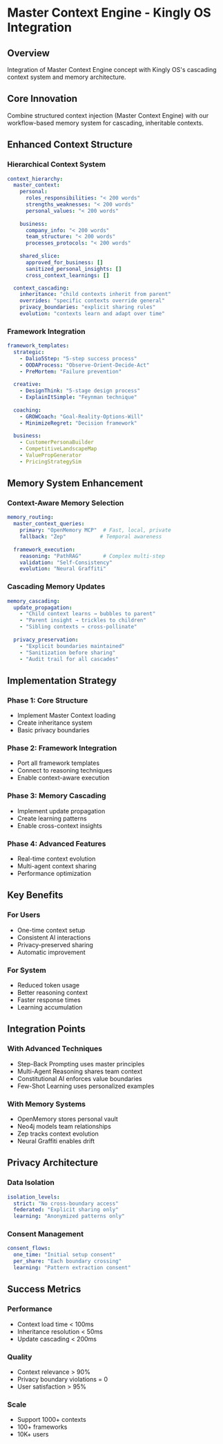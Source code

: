 # Master Context Engine - Kingly OS Integration

## Overview
Integration of Master Context Engine concept with Kingly OS's cascading context system and memory architecture.

## Core Innovation
Combine structured context injection (Master Context Engine) with our workflow-based memory system for cascading, inheritable contexts.

## Enhanced Context Structure

### Hierarchical Context System
```yaml
context_hierarchy:
  master_context:
    personal:
      roles_responsibilities: "< 200 words"
      strengths_weaknesses: "< 200 words"
      personal_values: "< 200 words"
      
    business:
      company_info: "< 200 words"
      team_structure: "< 200 words"
      processes_protocols: "< 200 words"
      
    shared_slice:
      approved_for_business: []
      sanitized_personal_insights: []
      cross_context_learnings: []

  context_cascading:
    inheritance: "child contexts inherit from parent"
    overrides: "specific contexts override general"
    privacy_boundaries: "explicit sharing rules"
    evolution: "contexts learn and adapt over time"
```

### Framework Integration
```yaml
framework_templates:
  strategic:
    - Dalio5Step: "5-step success process"
    - OODAProcess: "Observe-Orient-Decide-Act"
    - PreMortem: "Failure prevention"
    
  creative:
    - DesignThink: "5-stage design process"
    - ExplainItSimple: "Feynman technique"
    
  coaching:
    - GROWCoach: "Goal-Reality-Options-Will"
    - MinimizeRegret: "Decision framework"
    
  business:
    - CustomerPersonaBuilder
    - CompetitiveLandscapeMap
    - ValuePropGenerator
    - PricingStrategySim
```

## Memory System Enhancement

### Context-Aware Memory Selection
```yaml
memory_routing:
  master_context_queries:
    primary: "OpenMemory MCP"  # Fast, local, private
    fallback: "Zep"           # Temporal awareness
    
  framework_execution:
    reasoning: "PathRAG"       # Complex multi-step
    validation: "Self-Consistency"
    evolution: "Neural Graffiti"
```

### Cascading Memory Updates
```yaml
memory_cascading:
  update_propagation:
    - "Child context learns → bubbles to parent"
    - "Parent insight → trickles to children"
    - "Sibling contexts → cross-pollinate"
    
  privacy_preservation:
    - "Explicit boundaries maintained"
    - "Sanitization before sharing"
    - "Audit trail for all cascades"
```

## Implementation Strategy

### Phase 1: Core Structure
- Implement Master Context loading
- Create inheritance system
- Basic privacy boundaries

### Phase 2: Framework Integration
- Port all framework templates
- Connect to reasoning techniques
- Enable context-aware execution

### Phase 3: Memory Cascading
- Implement update propagation
- Create learning patterns
- Enable cross-context insights

### Phase 4: Advanced Features
- Real-time context evolution
- Multi-agent context sharing
- Performance optimization

## Key Benefits

### For Users
- One-time context setup
- Consistent AI interactions
- Privacy-preserved sharing
- Automatic improvement

### For System
- Reduced token usage
- Better reasoning context
- Faster response times
- Learning accumulation

## Integration Points

### With Advanced Techniques
- Step-Back Prompting uses master principles
- Multi-Agent Reasoning shares team context
- Constitutional AI enforces value boundaries
- Few-Shot Learning uses personalized examples

### With Memory Systems
- OpenMemory stores personal vault
- Neo4j models team relationships
- Zep tracks context evolution
- Neural Graffiti enables drift

## Privacy Architecture

### Data Isolation
```yaml
isolation_levels:
  strict: "No cross-boundary access"
  federated: "Explicit sharing only"
  learning: "Anonymized patterns only"
```

### Consent Management
```yaml
consent_flows:
  one_time: "Initial setup consent"
  per_share: "Each boundary crossing"
  learning: "Pattern extraction consent"
```

## Success Metrics

### Performance
- Context load time < 100ms
- Inheritance resolution < 50ms
- Update cascading < 200ms

### Quality
- Context relevance > 90%
- Privacy boundary violations = 0
- User satisfaction > 95%

### Scale
- Support 1000+ contexts
- 100+ frameworks
- 10K+ users